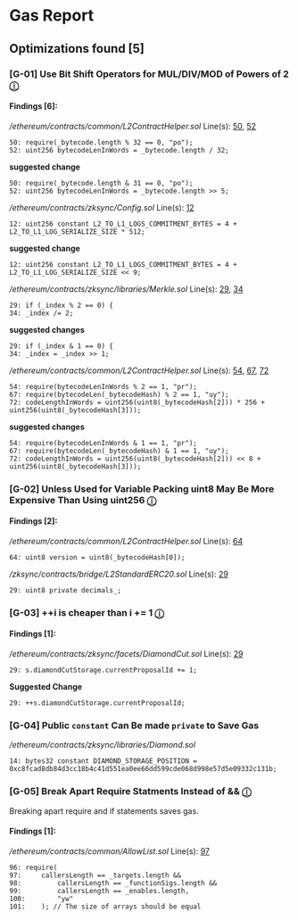 # Gas Report
## Optimizations found [5]

### [G-01] Use Bit Shift Operators for MUL/DIV/MOD of Powers of 2 [ⓘ](https://github.com/devanshbatham/Solidity-Gas-Optimization-Tips#1--use-of-bit-shift-operators)

#### Findings [6]:

*/ethereum/contracts/common/L2ContractHelper.sol*
Line(s): [50](https://github.com/code-423n4/2022-10-zksync/blob/main/ethereum/contracts/common/L2ContractHelper.sol#L50), [52](https://github.com/code-423n4/2022-10-zksync/blob/main/ethereum/contracts/common/L2ContractHelper.sol#L52)
```solidity
50:	require(_bytecode.length % 32 == 0, "po");
52:	uint256 bytecodeLenInWords = _bytecode.length / 32;
```
**suggested change**
```solidity
50:	require(_bytecode.length & 31 == 0, "po");
52:	uint256 bytecodeLenInWords = _bytecode.length >> 5;
```
*/ethereum/contracts/zksync/Config.sol*
Line(s): [12](https://github.com/code-423n4/2022-10-zksync/blob/main/ethereum/contracts/zksync/Config.sol#L12)
```solidity
12:	uint256 constant L2_TO_L1_LOGS_COMMITMENT_BYTES = 4 + L2_TO_L1_LOG_SERIALIZE_SIZE * 512;
```
**suggested change**
```solidity
12:	uint256 constant L2_TO_L1_LOGS_COMMITMENT_BYTES = 4 + L2_TO_L1_LOG_SERIALIZE_SIZE << 9;
```

*/ethereum/contracts/zksync/libraries/Merkle.sol*
Line(s): [29](https://github.com/code-423n4/2022-10-zksync/blob/main/ethereum/contracts/zksync/libraries/Merkle.sol#L29), [34](https://github.com/code-423n4/2022-10-zksync/blob/main/ethereum/contracts/zksync/libraries/Merkle.sol#L34)
```solidity
29:	if (_index % 2 == 0) {
34:	_index /= 2;
```

**suggested changes**
```solidity
29:	if (_index & 1 == 0) {
34:	_index = _index >> 1;
```

*/ethereum/contracts/common/L2ContractHelper.sol*
Line(s): [54](https://github.com/code-423n4/2022-10-zksync/blob/main/ethereum/contracts/common/L2ContractHelper.sol#L54), [67](https://github.com/code-423n4/2022-10-zksync/blob/main/ethereum/contracts/common/L2ContractHelper.sol#L67), [72](https://github.com/code-423n4/2022-10-zksync/blob/main/ethereum/contracts/common/L2ContractHelper.sol#L72)
```solidity
54:	require(bytecodeLenInWords % 2 == 1, "pr");
67:	require(bytecodeLen(_bytecodeHash) % 2 == 1, "uy");
72:	codeLengthInWords = uint256(uint8(_bytecodeHash[2])) * 256 + uint256(uint8(_bytecodeHash[3]));
```

**suggested changes**
```solidity
54:	require(bytecodeLenInWords & 1 == 1, "pr");
67:	require(bytecodeLen(_bytecodeHash) & 1 == 1, "uy");
72:	codeLengthInWords = uint256(uint8(_bytecodeHash[2])) << 8 + uint256(uint8(_bytecodeHash[3]));
```

### [G-02] Unless Used for Variable Packing uint8 May Be More Expensive Than Using uint256 [ⓘ](https://yos.io/2021/05/17/gas-efficient-solidity/#tip-15-usage-of-uint8-may-increase-gas-cost)

#### Findings [2]:

*/ethereum/contracts/common/L2ContractHelper.sol*
Line(s): [64](https://github.com/code-423n4/2022-10-zksync/blob/main/ethereum/contracts/common/L2ContractHelper.sol#L64)
```solidity
64:	uint8 version = uint8(_bytecodeHash[0]);
```

*/zksync/contracts/bridge/L2StandardERC20.sol*
Line(s): [29](https://github.com/code-423n4/2022-10-zksync/blob/main/zksync/contracts/bridge/L2StandardERC20.sol#L29)
```solidity
29:	uint8 private decimals_;
```

### [G-03] ++i is cheaper than i += 1 [ⓘ](https://yos.io/2021/05/17/gas-efficient-solidity/#tip-12-i-costs-less-gas-compared-to-i-or-i--1)

#### Findings [1]:

*/ethereum/contracts/zksync/facets/DiamondCut.sol*
Line(s): [29](https://github.com/code-423n4/2022-10-zksync/blob/main/ethereum/contracts/zksync/facets/DiamondCut.sol#L29)
```solidity
29:	s.diamondCutStorage.currentProposalId += 1;
```
**Suggested Change**
```solidity
29:	++s.diamondCutStorage.currentProposalId;
```

### [G-04] Public `constant` Can Be made `private` to Save Gas

*/ethereum/contracts/zksync/libraries/Diamond.sol*
```solidity
14:	bytes32 constant DIAMOND_STORAGE_POSITION = 0xc8fcad8db84d3cc18b4c41d551ea0ee66dd599cde068d998e57d5e09332c131b;
```

### [G-05] Break Apart Require Statments Instead of && [ⓘ](https://yos.io/2021/05/17/gas-efficient-solidity/#tip-11-splitting-require-statements-that-use--saves-gas)

Breaking apart require and if statements saves gas.

#### Findings [1]:

*/ethereum/contracts/common/AllowList.sol*
Line(s): [97](https://github.com/code-423n4/2022-10-zksync/blob/main/ethereum/contracts/common/AllowList.sol#L97)
```solidity
96:	require(
97:		callersLength == _targets.length &&
98:			callersLength == _functionSigs.length &&
99:			callersLength == _enables.length,
100:		"yw"
101:	); // The size of arrays should be equal
```